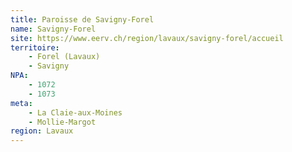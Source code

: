 ```yaml
---
title: Paroisse de Savigny-Forel
name: Savigny-Forel
site: https://www.eerv.ch/region/lavaux/savigny-forel/accueil
territoire:
    - Forel (Lavaux)
    - Savigny
NPA:
    - 1072
    - 1073
meta:
    - La Claie-aux-Moines
    - Mollie-Margot
region: Lavaux
---
```

